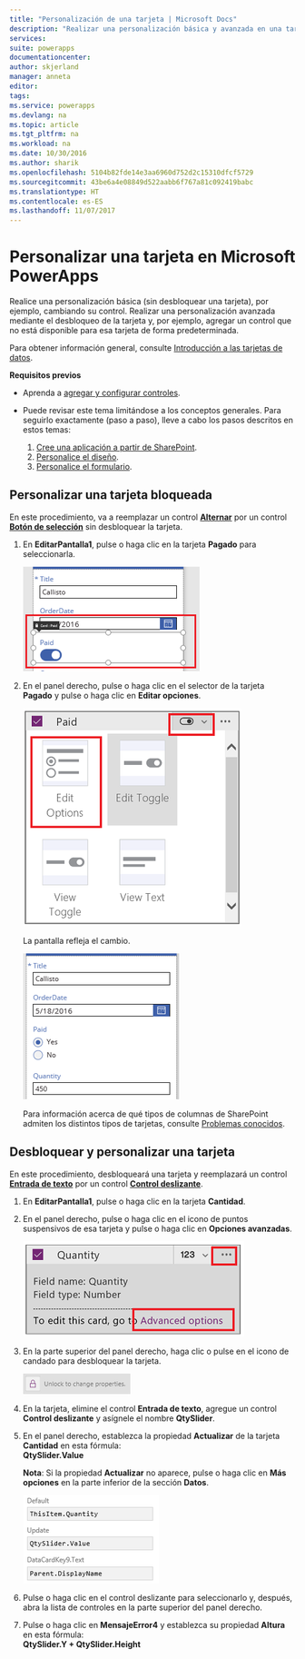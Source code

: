 ```yaml
---
title: "Personalización de una tarjeta | Microsoft Docs"
description: "Realizar una personalización básica y avanzada en una tarjeta"
services: 
suite: powerapps
documentationcenter: 
author: skjerland
manager: anneta
editor: 
tags: 
ms.service: powerapps
ms.devlang: na
ms.topic: article
ms.tgt_pltfrm: na
ms.workload: na
ms.date: 10/30/2016
ms.author: sharik
ms.openlocfilehash: 5104b82fde14e3aa6960d752d2c15310dfcf5729
ms.sourcegitcommit: 43be6a4e08849d522aabb6f767a81c092419babc
ms.translationtype: HT
ms.contentlocale: es-ES
ms.lasthandoff: 11/07/2017
---
```

# <a name="customize-a-card-in-microsoft-powerapps"></a>Personalizar una tarjeta en Microsoft PowerApps
Realice una personalización básica (sin desbloquear una tarjeta), por ejemplo, cambiando su control. Realizar una personalización avanzada mediante el desbloqueo de la tarjeta y, por ejemplo, agregar un control que no está disponible para esa tarjeta de forma predeterminada.

Para obtener información general, consulte [Introducción a las tarjetas de datos](working-with-cards.md).

**Requisitos previos**

* Aprenda a [agregar y configurar controles](add-configure-controls.md).
* Puede revisar este tema limitándose a los conceptos generales. Para seguirlo exactamente (paso a paso), lleve a cabo los pasos descritos en estos temas:
  
  1. [Cree una aplicación a partir de SharePoint](app-from-sharepoint.md).
  2. [Personalice el diseño](customize-layout-sharepoint.md).
  3. [Personalice el formulario](customize-forms-sharepoint.md).

## <a name="customize-a-locked-card"></a>Personalizar una tarjeta bloqueada
En este procedimiento, va a reemplazar un control **[Alternar](controls/control-toggle.md)** por un control **[Botón de selección](controls/control-radio.md)** sin desbloquear la tarjeta.

1. En **EditarPantalla1**, pulse o haga clic en la tarjeta **Pagado** para seleccionarla.
   
    ![](./media/customize-card/select-paid-card.png)
2. En el panel derecho, pulse o haga clic en el selector de la tarjeta **Pagado** y pulse o haga clic en **Editar opciones**.
   
    ![](./media/customize-card/select-toggle-paid.png)
   
    La pantalla refleja el cambio.
   
    ![](./media/customize-card/display-radio.png)
   
    Para información acerca de qué tipos de columnas de SharePoint admiten los distintos tipos de tarjetas, consulte [Problemas conocidos](connections/connection-sharepoint-online.md#known-issues).

## <a name="unlock-and-customize-a-card"></a>Desbloquear y personalizar una tarjeta
En este procedimiento, desbloqueará una tarjeta y reemplazará un control **[Entrada de texto](controls/control-text-input.md)** por un control **[Control deslizante](controls/control-slider.md)**.

1. En **EditarPantalla1**, pulse o haga clic en la tarjeta **Cantidad**.
2. En el panel derecho, pulse o haga clic en el icono de puntos suspensivos de esa tarjeta y pulse o haga clic en **Opciones avanzadas**.
   
    ![Abrir Opciones avanzadas](./media/customize-card/advanced-options.png)
3. En la parte superior del panel derecho, haga clic o pulse en el icono de candado para desbloquear la tarjeta.
   
    ![Desbloquear una tarjeta](./media/customize-card/unlock-card.png)
4. En la tarjeta, elimine el control **Entrada de texto**, agregue un control **Control deslizante** y asígnele el nombre **QtySlider**.
5. En el panel derecho, establezca la propiedad **Actualizar** de la tarjeta **Cantidad** en esta fórmula:<br>
   **QtySlider.Value**
   
   **Nota**: Si la propiedad **Actualizar** no aparece, pulse o haga clic en **Más opciones** en la parte inferior de la sección **Datos**.
   
   ![Establecer la propiedad Update](./media/customize-card/set-qty-update.png)
6. Pulse o haga clic en el control deslizante para seleccionarlo y, después, abra la lista de controles en la parte superior del panel derecho.
7. Pulse o haga clic en **MensajeError4** y establezca su propiedad **Altura** en esta fórmula:<br>
   **QtySlider.Y + QtySlider.Height**

